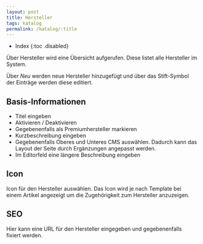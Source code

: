 ```yaml
---
layout: post
title: Hersteller
tags: katalog
permalink: /katalog/:title
---
```



+ Index
{:toc .disabled}




Über Hersteller wird eine Übersicht aufgerufen. Diese listet alle Hersteller im System.


Über *Neu* werden neue Hersteller hinzugefügt und über das Stift-Symbol der Einträge werden diese editiert.


## Basis-Informationen


* Titel eingeben
* Aktivieren / Deaktivieren
* Gegebenenfalls als Premiumhersteller markieren
* Kurzbeschreibung eingeben
* Gegebenenfalls Oberes und Unteres CMS auswählen. Dadurch kann das Layout der Seite durch Ergänzungen angepasst werden.
* Im Editorfeld eine längere Beschreibung eingeben


## Icon


Icon für den Hersteller auswählen. Das Icon wird je nach Template bei einem Artikel angezeigt um die Zugehörigkeit zum Hersteller anzuzeigen.


## SEO


Hier kann eine URL für den Hersteller eingegeben und gegebenenfalls fixiert werden.
